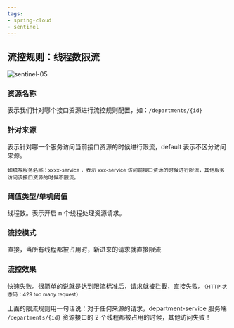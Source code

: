 ```yaml
---
tags: 
- spring-cloud 
- sentinel 
---
```


## 流控规则：线程数限流

![sentinel-05](https://woniumd.oss-cn-hangzhou.aliyuncs.com/java/hemiao/20220627135453.png)

### 资源名称

表示我们针对哪个接口资源进行流控规则配置，如：`/departments/{id}`

### 针对来源

表示针对哪一个服务访问当前接口资源的时候进行限流，default 表示不区分访问来源。

<small>如填写服务名称：xxxx-service ，表示 xxx-service 访问前接口资源的时候进行限流，其他服务访问该接口资源的时候不限流。</small>

### 阈值类型/单机阈值

线程数。表示开启 n 个线程处理资源请求。

### 流控模式

直接，当所有线程都被占用时，新进来的请求就直接限流

### 流控效果

快速失败。很简单的说就是达到限流标准后，请求就被拦截，直接失败。<small>（HTTP 状态码：429 too many request）</small>

上面的限流规则用一句话说：对于任何来源的请求，department-service 服务端 `/departments/{id}` 资源接口的 2 个线程都被占用的时候，其他访问失败！
